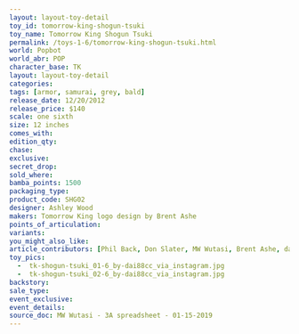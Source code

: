 ```yaml
---
layout: layout-toy-detail 
toy_id: tomorrow-king-shogun-tsuki
toy_name: Tomorrow King Shogun Tsuki
permalink: /toys-1-6/tomorrow-king-shogun-tsuki.html
world: Popbot
world_abr: POP
character_base: TK
layout: layout-toy-detail
categories: 
tags: [armor, samurai, grey, bald]
release_date: 12/20/2012
release_price: $140 
scale: one sixth
size: 12 inches
comes_with: 
edition_qty: 
chase: 
exclusive: 
secret_drop: 
sold_where: 
bamba_points: 1500
packaging_type: 
product_code: SHG02
designer: Ashley Wood
makers: Tomorrow King logo design by Brent Ashe
points_of_articulation: 
variants: 
you_might_also_like: 
article_contributors: [Phil Back, Don Slater, MW Wutasi, Brent Ashe, dai88cc]
toy_pics: 
  -  tk-shogun-tsuki_01-6_by-dai88cc_via_instagram.jpg
  -  tk-shogun-tsuki_02-6_by-dai88cc_via_instagram.jpg
backstory: 
sale_type: 
event_exclusive: 
event_details: 
source_doc: MW Wutasi - 3A spreadsheet - 01-15-2019
---
```

